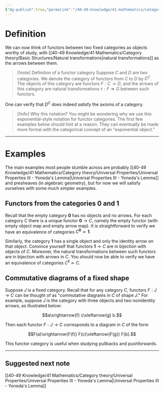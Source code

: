 ```yaml
---
{"dg-publish":true,"permalink":"/40-49-knowledge/41-mathematics/category-theory/basic-structures/functor-categories/","tags":["category_theory"],"updated":"2024-10-07T19:40:57-07:00"}
---
```


# Definition

We can now think of functors between two fixed categories as objects worthy of study, with [[40-49 Knowledge/41 Mathematics/Category theory/Basic Structures/Natural transformations\|natural transformations]] as the arrows between them.

>[!note] Definition of a functor category
>Suppose $C$ and $D$ are two categories. We denote the category of functors from $C$ to $D$ by $D^C$. The objects of this category are functors $F:C\to D$, and the arrows of this category are natural transformations $\tau:F\Rightarrow G$ between such functors.

One can verify that $D^C$ does indeed satisfy the axioms of a category.

> [!info] Why this notation?
> You might be wondering why we use this exponential-style notation for functor categories. The first few examples below should hint at a reason. They can eventually be made more formal with the categorical concept of an "exponential object."


---
# Examples

The main examples most people stumble across are probably [[40-49 Knowledge/41 Mathematics/Category theory/Universal Properties/Universal Properties III - Yoneda's Lemma\|Universal Properties III - Yoneda's Lemma]] and presheaves (in algebraic geometry), but for now we will satisfy ourselves with some much simpler examples.

## Functors from the categories $\textbf{0}$ and $\textbf{1}$

Recall that the empty category $\textbf{0}$ has no objects and no arrows. For each category $C$ there is a unique functor $\textbf{0}\to C$, namely the empty functor (with empty object map and empty arrow map). It is straightforward to verify we have an equivalence of categories $C^{\textbf{0}}\simeq \textbf{1}.$

Similarly, the category $\textbf{1}$ has a single object and only the identity arrow on that object. Convince yourself that functors $\textbf{1}\to C$ are in bijection with objects of $C$. Moreover, the natural transformations between such functors are in bijection with arrows in $C$. You should now be able to verify we have an equivalence of categories $C^{\textbf{1}}\simeq C$.

## Commutative diagrams of a fixed shape

Suppose $J$ is a fixed category. Recall that for any category $C$, functors $F:J\to C$ can be thought of as "commutative diagrams in $C$ of shape $J$." For example, suppose $J$ is the category with three objects and two nonidentity arrows, as illustrated below:

$$a\xrightarrow{f} c\xleftarrow{g} b.$$

Then each functor $F:J\to C$ corresponds to a diagram in $C$ of the form

$$F(a)\xrightarrow{F(f)} F(c)\xleftarrow{F(g)} F(b).$$

This functor category is useful when studying pullbacks and pushforwards.

---

## Suggested next note

[[40-49 Knowledge/41 Mathematics/Category theory/Universal Properties/Universal Properties III - Yoneda's Lemma\|Universal Properties III - Yoneda's Lemma]]